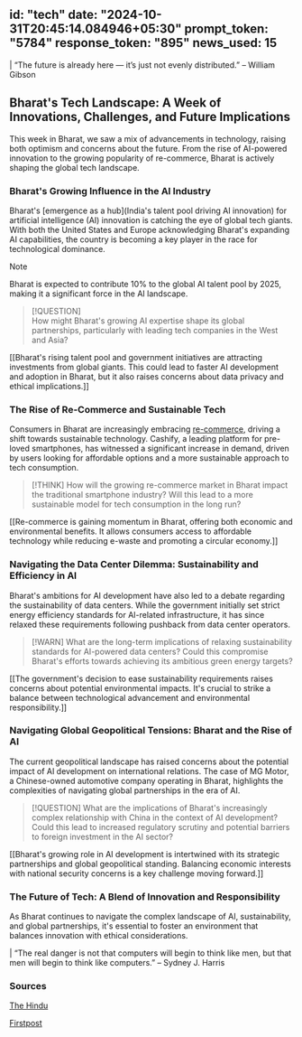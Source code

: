 
id: "tech"
date: "2024-10-31T20:45:14.084946+05:30"
prompt_token: "5784"
response_token: "895"
news_used: 15
------
| “The future is already here — it’s just not evenly distributed.” – William Gibson

## Bharat's Tech Landscape: A Week of Innovations, Challenges, and Future Implications

This week in Bharat, we saw a mix of advancements in technology, raising both optimism and concerns about the future. From the rise of AI-powered innovation to the growing popularity of re-commerce, Bharat is actively shaping the global tech landscape.

### Bharat's Growing Influence in the AI Industry

Bharat's [emergence as a hub](India's talent pool driving AI innovation) for artificial intelligence (AI) innovation is catching the eye of global tech giants. With both the United States and Europe acknowledging Bharat's expanding AI capabilities, the country is becoming a key player in the race for technological dominance. 

> [!NOTE]  
> Bharat is expected to contribute 10% to the global AI talent pool by 2025, making it a significant force in the AI landscape.

> [!QUESTION]  
> How might Bharat's growing AI expertise shape its global partnerships, particularly with leading tech companies in the West and Asia? 

[[Bharat's rising talent pool and government initiatives are attracting investments from global giants. This could lead to faster AI development and adoption in Bharat, but it also raises concerns about data privacy and ethical implications.]]

### The Rise of Re-Commerce and Sustainable Tech

Consumers in Bharat are increasingly embracing [re-commerce](https://www.firstpost.com/tech/indias-re-commerce-gains-momentum-how-cashify-is-cashing-in-on-indias-love-for-pre-loved-phones-13830658.html), driving a shift towards sustainable technology. Cashify, a leading platform for pre-loved smartphones, has witnessed a significant increase in demand, driven by users looking for affordable options and a more sustainable approach to tech consumption. 

> [!THINK] 
>  How will the growing re-commerce market in Bharat impact the traditional smartphone industry? Will this lead to a more sustainable model for tech consumption in the long run?

[[Re-commerce is gaining momentum in Bharat, offering both economic and environmental benefits. It allows consumers access to affordable technology while reducing e-waste and promoting a circular economy.]]

### Navigating the Data Center Dilemma: Sustainability and Efficiency in AI

Bharat's ambitions for AI development have also led to a debate regarding the sustainability of data centers. While the government initially set strict energy efficiency standards for AI-related infrastructure, it has since relaxed these requirements following pushback from data center operators.

> [!WARN] 
>  What are the long-term implications of relaxing sustainability standards for AI-powered data centers? Could this compromise Bharat's efforts towards achieving its ambitious green energy targets? 

[[The government's decision to ease sustainability requirements raises concerns about potential environmental impacts. It's crucial to strike a balance between technological advancement and environmental responsibility.]]

###  Navigating Global Geopolitical Tensions: Bharat and the Rise of AI

The current geopolitical landscape has raised concerns about the potential impact of AI development on international relations. The case of MG Motor, a Chinese-owned automotive company operating in Bharat, highlights the complexities of navigating global partnerships in the era of AI. 

> [!QUESTION]
>  What are the implications of Bharat's increasingly complex relationship with China in the context of AI development? Could this lead to increased regulatory scrutiny and potential barriers to foreign investment in the AI sector?

[[Bharat's growing role in AI development is intertwined with its strategic partnerships and global geopolitical standing. Balancing economic interests with national security concerns is a key challenge moving forward.]]

### The Future of Tech: A Blend of Innovation and Responsibility

As Bharat continues to navigate the complex landscape of AI, sustainability, and global partnerships, it's essential to foster an environment that balances innovation with ethical considerations. 

| “The real danger is not that computers will begin to think like men, but that men will begin to think like computers.” – Sydney J. Harris

### Sources

[The Hindu](https://www.thehindu.com/)

[Firstpost](https://www.firstpost.com/)


